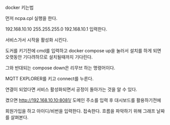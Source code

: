 docker 키는법

먼저 ncpa.cpl 실행을 한다.

192.168.10.10
255.255.255.0
192.168.10.1 입력한다.

서비스가서 시작을 활성화 시킨다.

도커를 키기전에 cmd를 입력하고
docker compose up을 눌러서 설치를 하게 되면 오랫동안 기다려하므로 설치될때까지 기다린다.

그와 반대되는 compose down은 리무브 하는 명령어이다.

MQTT EXPLORER를 키고 connect를 누른다.

연결이 되었다면 서비스 활성화되면서 공정이 돌아가는 것을 알 수 있다.

켰으면 http://192.168.10.10:8081/ 도메인 주소를 입력 후 대시보드를 활용하기전에

회원가입을 하고 아이디/비번을 입력한다. 접속한다. 흐름을 파악하기 위해 그래프 날짜를 살펴본다.
